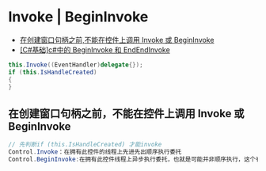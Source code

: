 # Invoke | BeginInvoke

- [在创建窗口句柄之前,不能在控件上调用 Invoke 或 BeginInvoke](https://www.cnblogs.com/fish124423/archive/2012/10/16/2726543.html)
- [[C#基础]c#中的 BeginInvoke 和 EndEndInvoke](https://www.cnblogs.com/wolf-sun/p/5675791.html)

```C#
this.Invoke((EventHandler)delegate{});
if (this.IsHandleCreated)
{
}
```

## 在创建窗口句柄之前，不能在控件上调用 Invoke 或 BeginInvoke

```C#
// 先判断if (this.IsHandleCreated) 才能invoke
Control.Invoke：在拥有此控件的线程上先进先出顺序执行委托
Control.BeginInvoke:在拥有此控件线程上异步执行委托，也就是可能并非顺序执行，这个有点熟悉，貌似说过了
```
